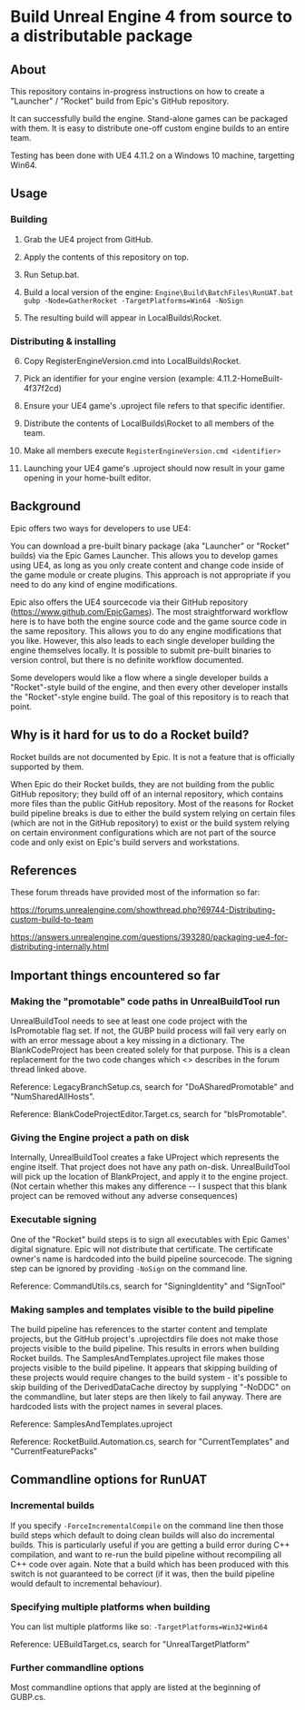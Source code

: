 # Build Unreal Engine 4 from source to a distributable package

## About

This repository contains in-progress instructions on how to create a "Launcher" / "Rocket" build from Epic's GitHub repository.

It can successfully build the engine. Stand-alone games can be packaged with them. It is easy to distribute one-off custom engine builds to an entire team.

Testing has been done with UE4 4.11.2 on a Windows 10 machine, targetting Win64.

## Usage

### Building

1. Grab the UE4 project from GitHub.

2. Apply the contents of this repository on top.

3. Run Setup.bat.

4. Build a local version of the engine: `Engine\Build\BatchFiles\RunUAT.bat gubp -Node=GatherRocket -TargetPlatforms=Win64 -NoSign`

5. The resulting build will appear in LocalBuilds\Rocket.

### Distributing & installing

6. Copy RegisterEngineVersion.cmd into LocalBuilds\Rocket.

7. Pick an identifier for your engine version (example: 4.11.2-HomeBuilt-4f37f2cd)

8. Ensure your UE4 game's .uproject file refers to that specific identifier.

9. Distribute the contents of LocalBuilds\Rocket to all members of the team.

10. Make all members execute `RegisterEngineVersion.cmd <identifier>`

11. Launching your UE4 game's .uproject should now result in your game opening in your home-built editor.


## Background

Epic offers two ways for developers to use UE4:

You can download a pre-built binary package (aka "Launcher" or "Rocket" builds) via the Epic Games Launcher. This allows you to develop games using UE4, as long as you only create content and change code inside of the game module or create plugins. This approach is not appropriate if you need to do any kind of engine modifications.

Epic also offers the UE4 sourcecode via their GitHub repository (https://www.github.com/EpicGames). The most straightforward workflow here is to have both the engine source code and the game source code in the same repository. This allows you to do any engine modifications that you like. However, this also leads to each single developer building the engine themselves locally. It is possible to submit pre-built binaries to version control, but there is no definite workflow documented.

Some developers would like a flow where a single developer builds a "Rocket"-style build of the engine, and then every other developer installs the "Rocket"-style engine build. The goal of this repository is to reach that point.

## Why is it hard for us to do a Rocket build?

Rocket builds are not documented by Epic. It is not a feature that is officially supported by them.

When Epic do their Rocket builds, they are not building from the public GitHub repository; they build off of an internal repository, which contains more files than the public GitHub repository. Most of the reasons for Rocket build pipeline breaks is due to either the build system relying on certain files (which are not in the GitHub repository) to exist or the build system relying on certain environment configurations which are not part of the source code and only exist on Epic's build servers and workstations.

## References

These forum threads have provided most of the information so far:

https://forums.unrealengine.com/showthread.php?69744-Distributing-custom-build-to-team

https://answers.unrealengine.com/questions/393280/packaging-ue4-for-distributing-internally.html

## Important things encountered so far

### Making the "promotable" code paths in UnrealBuildTool run

UnrealBuildTool needs to see at least one code project with the IsPromotable flag set. If not, the GUBP build process will fail very early on with an error message about a key missing in a dictionary. The BlankCodeProject has been created solely for that purpose.
This is a clean replacement for the two code changes which <> describes in the forum thread linked above.

Reference: LegacyBranchSetup.cs, search for "DoASharedPromotable" and "NumSharedAllHosts".

Reference: BlankCodeProjectEditor.Target.cs, search for "bIsPromotable".

### Giving the Engine project a path on disk

Internally, UnrealBuildTool creates a fake UProject which represents the engine itself. That project does not have any path on-disk. UnrealBuildTool will pick up the location of BlankProject, and apply it to the engine project.
(Not certain whether this makes any difference -- I suspect that this blank project can be removed without any adverse consequences)

### Executable signing

One of the "Rocket" build steps is to sign all executables with Epic Games' digital signature. Epic will not distribute that certificate. The certificate owner's name is hardcoded into the build pipeline sourcecode. The signing step can be ignored by providing `-NoSign` on the command line.

Reference: CommandUtils.cs, search for "SigningIdentity" and "SignTool"

### Making samples and templates visible to the build pipeline

The build pipeline has references to the starter content and template projects, but the GitHub project's .uprojectdirs file does not make those projects visible to the build pipeline. This results in errors when building Rocket builds. The SamplesAndTemplates.uproject file makes those projects visible to the build pipeline.
It appears that skipping building of these projects would require changes to the build system - it's possible to skip building of the DerivedDataCache directoy by supplying "-NoDDC" on the commandline, but later steps are then likely to fail anyway. There are hardcoded lists with the project names in several places.

Reference: SamplesAndTemplates.uproject

Reference: RocketBuild.Automation.cs, search for "CurrentTemplates" and "CurrentFeaturePacks"

## Commandline options for RunUAT

### Incremental builds

If you specify `-ForceIncrementalCompile` on the command line then those build steps which default to doing clean builds will also do incremental builds. This is particularly useful if you are getting a build error during C++ compilation, and want to re-run the build pipeline without recompiling all C++ code over again. Note that a build which has been produced with this switch is not guaranteed to be correct (if it was, then the build pipeline would default to incremental behaviour).

### Specifying multiple platforms when building

You can list multiple platforms like so: `-TargetPlatforms=Win32+Win64`

Reference: UEBuildTarget.cs, search for "UnrealTargetPlatform"

### Further commandline options

Most commandline options that apply are listed at the beginning of GUBP.cs.
